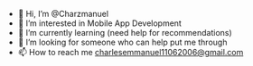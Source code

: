 - 👋 Hi, I’m @Charzmanuel
- 👀 I’m interested in Mobile App Development 
- 🌱 I’m currently learning (need help for recommendations)
- 💞️ I’m looking for someone who can help put me through
- 📫 How to reach me charlesemmanuel11062006@gmail.com

<!---
Charzmanuel/Charzmanuel is a ✨ special ✨ repository because its `README.md` (this file) appears on your GitHub profile.
You can click the Preview link to take a look at your changes.
--->
